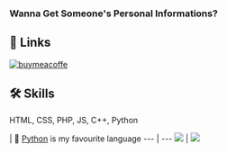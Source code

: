 ### Wanna Get Someone's Personal Informations?


## 🔗 Links
[![buymeacoffe](https://img.shields.io/badge/buy%20me%20a%20coffee-FFDD00?style=for-the-badge&logo=buymeacoffee&logoColor=black)](https://www.buymeacoffee.com/simpfey)


## 🛠 Skills
HTML, CSS, PHP, JS, C++, Python


 | 🐍 [Python](https://python.org) is my favourite language
--- | ---
![](https://github-readme-stats.vercel.app/api?username=Simpfey&show_icons=true&theme=tokyonight) | ![](https://github-readme-stats.vercel.app/api/top-langs/?username=Simpfey&show_icons=true&theme=tokyonight&layout=compact&langs_count=8)
